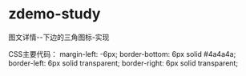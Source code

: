 # zdemo-study

图文详情--下边的三角图标-实现


CSS主要代码：
    margin-left: -6px;
    border-bottom: 6px solid #4a4a4a;
    border-left: 6px solid transparent;
    border-right: 6px solid transparent;
    

